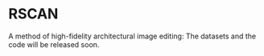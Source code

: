 # RSCAN
A method of high-fidelity architectural image editing: The datasets and the code will be released soon.
